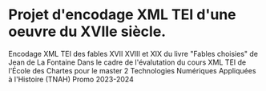 # Projet d'encodage XML TEI d'une oeuvre du XVIIe siècle. 
Encodage XML TEI des fables XVII XVIII et XIX du livre "Fables choisies" de Jean de La Fontaine
Dans le cadre de l'évalutation du cours XML TEI de l'École des Chartes pour le master 2 Technologies Numériques Appliquées à l'Histoire (TNAH)
Promo 2023-2024
